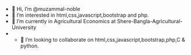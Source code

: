 - 👋 Hi, I’m @muzammal-noble
- 👀 I’m interested in html,css,javascript,bootstrap and php.
- 🌱 I’m currently in Agricultural Economics at Shere-Bangla-Agricultural-University
- - 💞️ I’m looking to collaborate on html,css,javascript,bootstrap,php,C & python.

<!---
muzammal-noble/muzammal-noble is a ✨ special ✨ repository because its `README.md` (this file) appears on your GitHub profile.
You can click the Preview link to take a look at your changes.
--->
